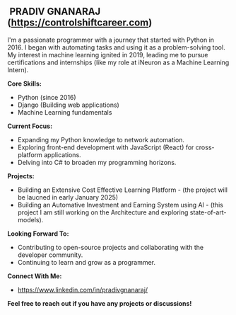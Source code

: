 ## ‍ PRADIV GNANARAJ (https://controlshiftcareer.com)

I'm a passionate programmer with a journey that started with Python in 2016. 
I began with automating tasks and using it as a problem-solving tool. 
My interest in machine learning ignited in 2019, leading me to pursue certifications and internships (like my role at iNeuron as a Machine Learning Intern). 

**Core Skills:**

* Python (since 2016)
* Django (Building web applications)
* Machine Learning fundamentals

**Current Focus:**

* Expanding my Python knowledge to network automation. 
* Exploring front-end development with JavaScript (React) for cross-platform applications.
* Delving into C# to broaden my programming horizons. 

**Projects:**

* Building an Extensive Cost Effective Learning Platform - (the project will be laucned in early January 2025)
* Building an Automative Investment and Earning System using AI - (this project I am still working on the Architecture and exploring state-of-art-models).

**Looking Forward To:**

* Contributing to open-source projects and collaborating with the developer community.
* Continuing to learn and grow as a programmer. 

**Connect With Me:**

* https://www.linkedin.com/in/pradivgnanaraj/

**Feel free to reach out if you have any projects or discussions!**

